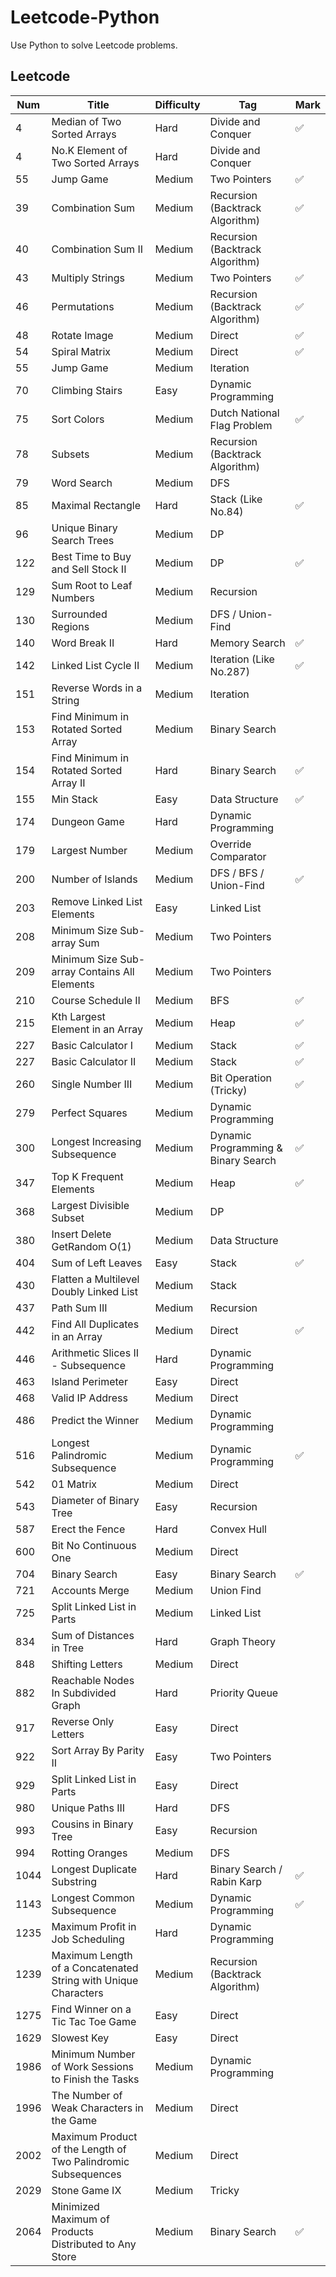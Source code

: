 # Leetcode-Python
Use Python to solve Leetcode problems.

## Leetcode
| Num | Title | Difficulty | Tag | Mark |
| ------ | ------ | ------ | ------ | ------ |
| 4 | Median of Two Sorted Arrays | Hard | Divide and Conquer | :white_check_mark: |
| 4 | No.K Element of Two Sorted Arrays | Hard | Divide and Conquer |   |
| 55 | Jump Game | Medium | Two Pointers | :white_check_mark: |
| 39 | Combination Sum | Medium | Recursion (Backtrack Algorithm) | :white_check_mark: |
| 40 | Combination Sum II | Medium | Recursion (Backtrack Algorithm) |   |
| 43 | Multiply Strings | Medium | Two Pointers | :white_check_mark: |
| 46 | Permutations | Medium | Recursion (Backtrack Algorithm) | :white_check_mark: |
| 48 | Rotate Image | Medium | Direct | :white_check_mark: |
| 54 | Spiral Matrix | Medium | Direct | :white_check_mark: |
| 55 | Jump Game | Medium | Iteration |   |
| 70 | Climbing Stairs | Easy | Dynamic Programming |   |
| 75 | Sort Colors | Medium | Dutch National Flag Problem | :white_check_mark: |
| 78 | Subsets | Medium | Recursion (Backtrack Algorithm) |   |
| 79 | Word Search | Medium | DFS |   |
| 85 | Maximal Rectangle | Hard | Stack (Like No.84) | :white_check_mark: |
| 96 | Unique Binary Search Trees | Medium | DP |   |
| 122 | Best Time to Buy and Sell Stock II | Medium | DP | :white_check_mark: |
| 129 | Sum Root to Leaf Numbers | Medium | Recursion |   |
| 130 | Surrounded Regions | Medium | DFS / Union-Find |   |
| 140 | Word Break II | Hard | Memory Search | :white_check_mark: |
| 142 | Linked List Cycle II | Medium | Iteration (Like No.287) | :white_check_mark: |
| 151 | Reverse Words in a String | Medium | Iteration |   |
| 153 | Find Minimum in Rotated Sorted Array | Medium | Binary Search |   |
| 154 | Find Minimum in Rotated Sorted Array II | Hard | Binary Search | :white_check_mark: |
| 155 | Min Stack | Easy | Data Structure | :white_check_mark: |
| 174 | Dungeon Game | Hard | Dynamic Programming |   |
| 179 | Largest Number | Medium | Override Comparator |   |
| 200 | Number of Islands | Medium | DFS / BFS / Union-Find | :white_check_mark: |
| 203 | Remove Linked List Elements | Easy | Linked List |   |
| 208 | Minimum Size Sub-array Sum | Medium | Two Pointers |   |
| 209 | Minimum Size Sub-array Contains All Elements | Medium | Two Pointers |   |
| 210 | Course Schedule II | Medium | BFS | :white_check_mark: |
| 215 | Kth Largest Element in an Array | Medium | Heap | :white_check_mark: |
| 227 | Basic Calculator I | Medium | Stack | :white_check_mark: |
| 227 | Basic Calculator II | Medium | Stack | :white_check_mark: |
| 260 | Single Number III | Medium | Bit Operation (Tricky) | :white_check_mark: |
| 279 | Perfect Squares | Medium | Dynamic Programming |   |
| 300 | Longest Increasing Subsequence | Medium | Dynamic Programming & Binary Search | :white_check_mark: |
| 347 | Top K Frequent Elements | Medium | Heap | :white_check_mark: |
| 368 | Largest Divisible Subset | Medium | DP |   |
| 380 | Insert Delete GetRandom O(1) | Medium | Data Structure |   |
| 404 | Sum of Left Leaves | Easy | Stack | :white_check_mark: |
| 430 | Flatten a Multilevel Doubly Linked List | Medium | Stack |   |
| 437 | Path Sum III | Medium | Recursion |   |
| 442 | Find All Duplicates in an Array | Medium | Direct | :white_check_mark: |
| 446 | Arithmetic Slices II - Subsequence | Hard | Dynamic Programming |   |
| 463 | Island Perimeter | Easy | Direct |   |
| 468 | Valid IP Address | Medium | Direct |   |
| 486 | Predict the Winner | Medium | Dynamic Programming |   |
| 516 | Longest Palindromic Subsequence | Medium | Dynamic Programming | :white_check_mark: |
| 542 | 01 Matrix | Medium | Direct |   |
| 543 | Diameter of Binary Tree | Easy | Recursion |   |
| 587 | Erect the Fence | Hard | Convex Hull |   |
| 600 | Bit No Continuous One | Medium | Direct |   |
| 704 | Binary Search | Easy | Binary Search | :white_check_mark: |
| 721 | Accounts Merge | Medium | Union Find |   |
| 725 | Split Linked List in Parts | Medium | Linked List |   |
| 834 | Sum of Distances in Tree | Hard | Graph Theory |   |
| 848 | Shifting Letters | Medium | Direct |   |
| 882 | Reachable Nodes In Subdivided Graph | Hard | Priority Queue |   |
| 917 | Reverse Only Letters | Easy | Direct |   |
| 922 | Sort Array By Parity II | Easy | Two Pointers |   |
| 929 | Split Linked List in Parts | Easy | Direct |   |
| 980 | Unique Paths III | Hard | DFS |   |
| 993 | Cousins in Binary Tree | Easy | Recursion |   |
| 994 | Rotting Oranges | Medium | DFS |   |
| 1044 | Longest Duplicate Substring | Hard | Binary Search / Rabin Karp | :white_check_mark: |
| 1143 | Longest Common Subsequence | Medium | Dynamic Programming | :white_check_mark: |
| 1235 | Maximum Profit in Job Scheduling | Hard | Dynamic Programming |   |
| 1239 | Maximum Length of a Concatenated String with Unique Characters | Medium | Recursion (Backtrack Algorithm) |   |
| 1275 | Find Winner on a Tic Tac Toe Game | Easy | Direct |   |
| 1629 | Slowest Key | Easy | Direct |   |
| 1986 | Minimum Number of Work Sessions to Finish the Tasks | Medium | Dynamic Programming |   |
| 1996 | The Number of Weak Characters in the Game | Medium | Direct |   |
| 2002 | Maximum Product of the Length of Two Palindromic Subsequences | Medium | Direct |   |
| 2029 | Stone Game IX | Medium | Tricky |   |
| 2064 | Minimized Maximum of Products Distributed to Any Store | Medium | Binary Search | :white_check_mark: |
